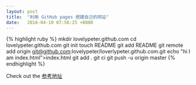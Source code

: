 ```yaml
---
layout: post
title:  "利用 GitHub pages 搭建自己的网站"
date:   2016-04-10 07:56:25 +0800
---
```


{% highlight ruby %}
mkdir lovelypeter.github.com
cd lovelypeter.github.com
git init
touch README
git add README
git remote add origin git@github.com:lovelypeter/loverlypeter.github.com.git
echo "hi I am index.html">index.html
git add .
git ci
git push -u origin master
{% endhighlight %}


Check out the [参考地址][video-link]

[video-link]: http://haoduoshipin.com/v/6
